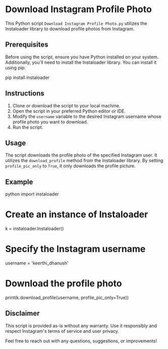 # Download Instagram Profile Photo
This Python script `Download Instagram Profile Photo.py` utilizes the Instaloader library to download profile photos from Instagram.

## Prerequisites
Before using the script, ensure you have Python installed on your system. Additionally, you'll need to install the Instaloader library. You can install it using pip:

pip install instaloader

## Instructions
1. Clone or download the script to your local machine.
2. Open the script in your preferred Python editor or IDE.
3. Modify the `username` variable to the desired Instagram username whose profile photo you want to download.
4. Run the script.

## Usage
The script downloads the profile photo of the specified Instagram user. It utilizes the `download_profile` method from the Instaloader library. By setting `profile_pic_only` to `True`, it only downloads the profile picture.

## Example
python
import instaloader

# Create an instance of Instaloader
k = instaloader.Instaloader()

# Specify the Instagram username
username = 'keerthi_dhanush'

# Download the profile photo
print(k.download_profile(username, profile_pic_only=True))

## Disclaimer
This script is provided as-is without any warranty. Use it responsibly and respect Instagram's terms of service and user privacy.

Feel free to reach out with any questions, suggestions, or improvements!
